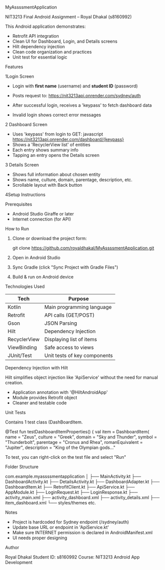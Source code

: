  MyAssssmentApplication

NIT3213 Final Android Assignment – Royal Dhakal (s8160992)

This Android application demonstrates:
- Retrofit API integration
- Clean UI for Dashboard, Login, and Details screens
- Hilt dependency injection
- Clean code organization and practices
- Unit test for essential logic


Features

1️Login Screen
- Login with **first name** (username) and **student ID** (password)
- Posts request to:
  https://nit3213api.onrender.com/sydney/auth

- After successful login, receives a 'keypass' to fetch dashboard data
- Invalid login shows correct error messages



2️ Dashboard Screen
- Uses 'keypass' from login to GET:
javascript
https://nit3213api.onrender.com/dashboard/{keypass}
- Shows a 'RecyclerView list' of entities
- Each entry shows summary info
- Tapping an entry opens the Details screen



3️ Details Screen
- Shows full information about chosen entity
- Shows name, culture, domain, parentage, description, etc.
- Scrollable layout with Back button



4Setup Instructions

Prerequisites
- Android Studio Giraffe or later
- Internet connection (for API)

 How to Run

1. Clone or download the project form:

   git clone https://github.com/royaldhakal/MyAssssmentApplication.git

2. Open in Android Studio

3. Sync Gradle (click "Sync Project with Gradle Files")

4. Build & run on Android device


Technologies Used

| Tech        | Purpose                      |
|-------------|----------------------------|
| Kotlin      | Main programming language  |
| Retrofit    | API calls (GET/POST)       |
| Gson        | JSON Parsing               |
| Hilt        | Dependency Injection       |
| RecyclerView| Displaying list of items      |
| ViewBinding | Safe access to views        |
| JUnit/Test  | Unit tests of key components

Dependency Injection with Hilt

Hilt simplifies object injection like 'ApiService' without the need for manual creation.

- Application annotation with '@HiltAndroidApp'
- Module provides Retrofit object
- Cleaner and testable code



Unit Tests

Contains 1 test class (DashBoardItem.


@Test
    fun testDashboardItemProperties() {
        val item = DashboardItem(
            name = "Zeus",
            culture = "Greek",
            domain = "Sky and Thunder",
            symbol = "Thunderbolt",
            parentage = "Cronus and Rhea",
            romanEquivalent = "Jupiter",
            description = "King of the Olympian gods..."

To test, you can right-click on the test file and select "Run"



Folder Structure


com.example.myassssmentapplication
│
├── MainActivity.kt
├── DashboardActivity.kt
├── DetailsActivity.kt
├── DashboardAdapter.kt
├── DashboardItem.kt
├── RetrofitClient.kt
├── ApiService.kt
├── AppModule.kt
├── LoginRequest.kt
├── LoginResponse.kt
├── activity_main.xml
├── activity_dashboard.xml
├── activity_details.xml
├── item_dashboard.xml
└── styles/themes etc.




Notes

- Project is hardcoded for Sydney endpoint (/sydney/auth)
- Update base URL or endpoint in 'ApiService.kt'
- Make sure INTERNET permission is declared in AndroidManifest.xml
- UI needs proper designing



Author

Royal Dhakal 
Student ID: s8160992
Course: NIT3213 Android App Development
